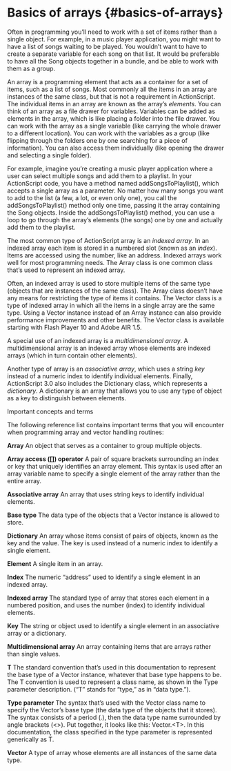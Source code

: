 # Basics of arrays {#basics-of-arrays}

Often in programming you’ll need to work with a set of items rather than a single object. For example, in a music player application, you might want to have a list of songs waiting to be played. You wouldn’t want to have to create a separate variable for each song on that list. It would be preferable to have all the Song objects together in a bundle, and be able to work with them as a group.

An array is a programming element that acts as a container for a set of items, such as a list of songs. Most commonly all the items in an array are instances of the same class, but that is not a requirement in ActionScript. The individual items in an array are known as the array’s _elements_. You can think of an array as a file drawer for variables. Variables can be added as elements in the array, which is like placing a folder into the file drawer. You can work with the array as a single variable (like carrying the whole drawer to a different location). You can work with the variables as a group (like flipping through the folders one by one searching for a piece of information). You can also access them individually (like opening the drawer and selecting a single folder).

For example, imagine you’re creating a music player application where a user can select multiple songs and add them to a playlist. In your ActionScript code, you have a method named addSongsToPlaylist(), which accepts a single array as a parameter. No matter how many songs you want to add to the list (a few, a lot, or even only one), you call the addSongsToPlaylist() method only one time, passing it the array containing the Song objects. Inside the addSongsToPlaylist() method, you can use a loop to go through the array’s elements (the songs) one by one and actually add them to the playlist.

The most common type of ActionScript array is an _indexed array_. In an indexed array each item is stored in a numbered slot (known as an _index_). Items are accessed using the number, like an address. Indexed arrays work well for most programming needs. The Array class is one common class that’s used to represent an indexed array.

Often, an indexed array is used to store multiple items of the same type (objects that are instances of the same class). The Array class doesn’t have any means for restricting the type of items it contains. The Vector class is a type of indexed array in which all the items in a single array are the same type. Using a Vector instance instead of an Array instance can also provide performance improvements and other benefits. The Vector class is available starting with Flash Player 10 and Adobe AIR 1.5.

A special use of an indexed array is a _multidimensional array_. A multidimensional array is an indexed array whose elements are indexed arrays (which in turn contain other elements).

Another type of array is an _associative array_, which uses a string _key_ instead of a numeric index to identify individual elements. Finally, ActionScript 3.0 also includes the Dictionary class, which represents a _dictionary_. A dictionary is an array that allows you to use any type of object as a key to distinguish between elements.

Important concepts and terms

The following reference list contains important terms that you will encounter when programming array and vector handling routines:

**Array** An object that serves as a container to group multiple objects.

**Array access ([]) operator** A pair of square brackets surrounding an index or key that uniquely identifies an array element. This syntax is used after an array variable name to specify a single element of the array rather than the entire array.

**Associative array** An array that uses string keys to identify individual elements.

**Base type** The data type of the objects that a Vector instance is allowed to store.

**Dictionary** An array whose items consist of pairs of objects, known as the key and the value. The key is used instead of a numeric index to identify a single element.

**Element** A single item in an array.

**Index** The numeric “address” used to identify a single element in an indexed array.

**Indexed array** The standard type of array that stores each element in a numbered position, and uses the number (index) to identify individual elements.

**Key** The string or object used to identify a single element in an associative array or a dictionary.

**Multidimensional array** An array containing items that are arrays rather than single values.

**T** The standard convention that’s used in this documentation to represent the base type of a Vector instance, whatever that base type happens to be. The T convention is used to represent a class name, as shown in the Type parameter description. (“T” stands for “type,” as in “data type.”).

**Type parameter** The syntax that’s used with the Vector class name to specify the Vector’s base type (the data type of the objects that it stores). The syntax consists of a period (.), then the data type name surrounded by angle brackets (&lt;&gt;). Put together, it looks like this: Vector.&lt;T&gt;. In this documentation, the class specified in the type parameter is represented generically as T.

**Vector** A type of array whose elements are all instances of the same data type.